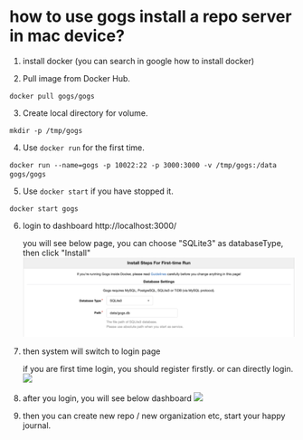 # how to use gogs install a repo server in mac device?
1. install docker (you can search in google how to install docker)

2. Pull image from Docker Hub.
```shell
docker pull gogs/gogs
```

3. Create local directory for volume.
```shell
mkdir -p /tmp/gogs
```

4. Use `docker run` for the first time.
```shell
docker run --name=gogs -p 10022:22 -p 3000:3000 -v /tmp/gogs:/data gogs/gogs
```

5. Use `docker start` if you have stopped it.
```shell
docker start gogs
```

6. login to dashboard http://localhost:3000/

    you will see below page, you can choose "SQLite3" as databaseType, then click "Install"
    ![](images/choose_sqllite.png)

7. then system will switch to login page

    if you are first time login, you should register firstly. or can directly login.
    ![](/Users/linyun.xie/code/gogs/images/register.png)

8. after you login, you will see below dashboard
   ![](/Users/linyun.xie/code/gogs/images/dashboard.png)

9. then you can create new repo / new organization etc, start your happy journal.

